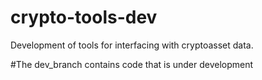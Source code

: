 # crypto-tools-dev
Development of tools for interfacing with cryptoasset data.

#The dev_branch contains code that is under development